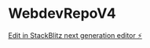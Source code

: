 # WebdevRepoV4

[Edit in StackBlitz next generation editor ⚡️](https://stackblitz.com/~/github.com/Ash0w0/WebdevRepoV4)